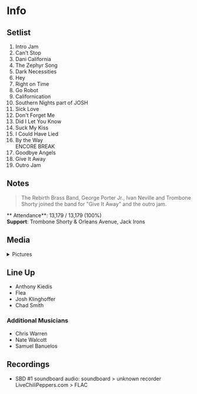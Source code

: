 # Info

## Setlist

1. Intro Jam
2. Can't Stop
3. Dani California
4. The Zephyr Song
5. Dark Necessities
6. Hey
7. Right on Time
8. Go Robot
9. Californication
10. Southern Nights part of JOSH
11. Sick Love
12. Don't Forget Me
13. Did I Let You Know
14. Suck My Kiss
15. I Could Have Lied
16. By the Way
<br> ENCORE BREAK
17. Goodbye Angels
18. Give It Away
19. Outro Jam

## Notes

> The Rebirth Brass Band, George Porter Jr., Ivan Neville and Trombone Shorty joined the band for "Give It Away" and the outro jam.

** Attendance**: 13,179 / 13,179 (100%)
<br>
**Support**: Trombone Shorty & Orleans Avenue, Jack Irons

## Media 

<details>
  <summary>Pictures</summary>
  <!--<img alt="Setlist" title="Setlist" src="_.jpg" height="200" />
  <img alt="Clipping" title="Clipping" src="_.jpg" height="200" />
  <img alt="Flyer" title="Flyer" src="_.jpg" height="200" />-->
</details>

## Line Up

* Anthony Kiedis
* Flea
* Josh Klinghoffer
* Chad Smith

### Additional Musicians

* Chris Warren  
* Nate Walcott  
* Samuel Banuelos

## Recordings

* SBD #1 soundboard audio: soundboard > unknown recorder LiveChiliPeppers.com > FLAC
